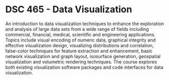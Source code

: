 # DSC 465 - Data Visualization

An introduction to data visualization techniques to enhance the exploration and analysis of large data sets from a wide range of fields including commercial, financial, medical, scientific and engineering applications. Topics include visual encoding of numeric data, graphical integrity and effective visualization design, visualizing distributions and correlation, false-color techniques for feature extraction and enhancement, basic network visualization and graph layout, isosurface generation, geospatial visualization and volumetric rendering techniques. The course explores both existing visualization software packages and code interfaces for data visualization.

